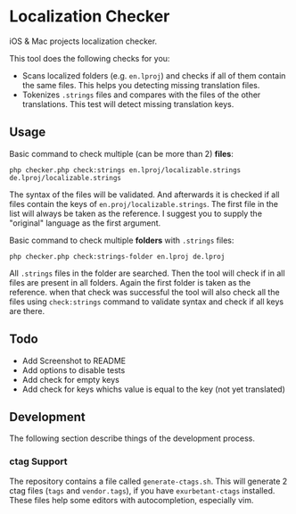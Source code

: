# Localization Checker

iOS & Mac projects localization checker. 

This tool does the following checks for you:

- Scans localized folders (e.g. `en.lproj`) and checks if all of them contain the same files. 
    This helps you detecting missing translation files. 
- Tokenizes `.strings` files and compares with the files of the other translations. This test
    will detect missing translation keys.

## Usage

Basic command to check multiple (can be more than 2) **files**:

    php checker.php check:strings en.lproj/localizable.strings de.lproj/localizable.strings

The syntax of the files will be validated. And afterwards it is checked if all files contain the 
keys of `en.proj/localizable.strings`. The first file in the list will always be taken as the
reference. I suggest you to supply the "original" language as the first argument.

Basic command to check multiple **folders** with `.strings` files:

    php checker.php check:strings-folder en.lproj de.lproj

All `.strings` files in the folder are searched. Then the tool will check if in all files are 
present in all folders. Again the first folder is taken as the reference. when that check was 
successful the tool will also check all the files using `check:strings` command to validate syntax
and check if all keys are there.

## Todo

- Add Screenshot to README
- Add options to disable tests
- Add check for empty keys 
- Add check for keys whichs value is equal to the key (not yet translated)


## Development
The following section describe things of the development process.
### ctag Support

The repository contains a file called `generate-ctags.sh`. This will generate 2 ctag files (`tags` and `vendor.tags`), if you have `exurbetant-ctags` installed. 
These files help some editors with autocompletion, especially vim.
